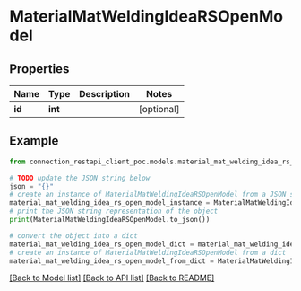 # MaterialMatWeldingIdeaRSOpenModel


## Properties

Name | Type | Description | Notes
------------ | ------------- | ------------- | -------------
**id** | **int** |  | [optional] 

## Example

```python
from connection_restapi_client_poc.models.material_mat_welding_idea_rs_open_model import MaterialMatWeldingIdeaRSOpenModel

# TODO update the JSON string below
json = "{}"
# create an instance of MaterialMatWeldingIdeaRSOpenModel from a JSON string
material_mat_welding_idea_rs_open_model_instance = MaterialMatWeldingIdeaRSOpenModel.from_json(json)
# print the JSON string representation of the object
print(MaterialMatWeldingIdeaRSOpenModel.to_json())

# convert the object into a dict
material_mat_welding_idea_rs_open_model_dict = material_mat_welding_idea_rs_open_model_instance.to_dict()
# create an instance of MaterialMatWeldingIdeaRSOpenModel from a dict
material_mat_welding_idea_rs_open_model_from_dict = MaterialMatWeldingIdeaRSOpenModel.from_dict(material_mat_welding_idea_rs_open_model_dict)
```
[[Back to Model list]](../README.md#documentation-for-models) [[Back to API list]](../README.md#documentation-for-api-endpoints) [[Back to README]](../README.md)


